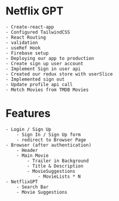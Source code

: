 # Netflix GPT

    - Create-react-app
    - Configured TailwindCSS
    - React Routing
    - validation
    - useRef Hook
    - Firebase setup
    - Deploying our app to production
    - Create sign up user account
    - Implement Sign in user api
    - Created our redux store with userSlice
    - Implemented sign out
    - Update profile api call
    - Metch Movies from TMDB Movies

# Features

    - Login / Sign Up
        - Sign In / Sign Up form
        - redirect to Browser Page
    - Browser (after authentication)
        - Header
        - Main Movie
            - Trailer in Background
            - Title & Description
            - MovieSuggestions
                - MovieLists * N
    - NetflixGPT
        - Search Bar
        - Movie Suggestions
